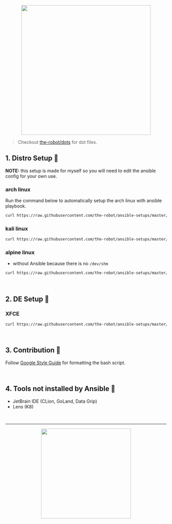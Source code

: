 <p align="center">
  <img src="https://raw.githubusercontent.com/the-robot/ansible-setups/master/ansiblesetups.png" width=404 />
</p>

> Checkout [the-robot/dots](https://github.com/the-robot/dots) for dot files.
  
## 1. Distro Setup 🐧

**NOTE:** this setup is made for myself so you will need to edit the ansible config for your own use.

### arch linux

Run the command below to automatically setup the arch linux with ansible playbook.

```sh
curl https://raw.githubusercontent.com/the-robot/ansible-setups/master/scripts/setup-arch.sh | sudo bash -s -- $(whoami)
```

### kali linux

```sh
curl https://raw.githubusercontent.com/the-robot/ansible-setups/master/scripts/setup-kali.sh | sudo bash -s -- $(whoami)
```

### alpine linux

- without Ansible because there is no `/dev/shm`

```sh
curl https://raw.githubusercontent.com/the-robot/ansible-setups/master/scripts/setup-alpine-ash.sh | ash
```

<br/>

## 2. DE Setup 🎨

### XFCE

```sh
curl https://raw.githubusercontent.com/the-robot/ansible-setups/master/scripts/setup-xfce.sh | bash -s -- $(whoami)
```

<br/>

## 3. Contribution 📝

Follow [Google Style Guide](https://google.github.io/styleguide/shellguide.html) for formatting the bash script.

<br/>

## 4. Tools not installed by Ansible 🚫

- JetBrain IDE (CLion, GoLand, Data Grip)
- Lens (K8)

</br>

---
  
<p align="center">
  <img src="https://i.redd.it/yf4j8mde9n341.jpg" width=280 />
</p>
